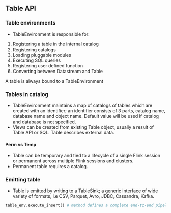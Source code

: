 ## Table API
### Table environments
- TableEnvironment is responsible for:
1. Registering a table in the internal catalog
2. Registering catalogs
3. Loading pluggable modules
4. Executing SQL queries
5. Registering user defined function
6. Converting between Datastream and Table

A table is always bound to a TableEnvironment

### Tables in catalog
- TableEnvironment maintains a map of catalogs of tables which are created with an identifier; an identifier consists of 3 parts, catalog name, database name and object name. Default value will be used if catalog and database is not specified.
- Views can be created from existing Table object, usually a result of Table API or SQL. Table describes external data.

#### Perm vs Temp
- Table can be temporary and tied to a lifecycle of a single Flink session or permanent across multiple Flink sessions and clusters.
- Permanent table requires a catalog.

### Emitting table
- Table is emitted by writing to a TableSink; a generic interface of wide variety of formats, i.e CSV, Parquet, Avro, JDBC, Cassandra, Kafka.
```python
table_env.execute_insert() # method defines a complete end-to-end pipeline emitting source table to registered sink table.
```

